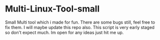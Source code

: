 # Multi-Linux-Tool-small

Small Multi tool which i made for fun. There are some bugs still, feel free to fix them. I will maybe update this repo also.
This script is very early staged so don't expect much. Im open for any ideas just hit me up.
